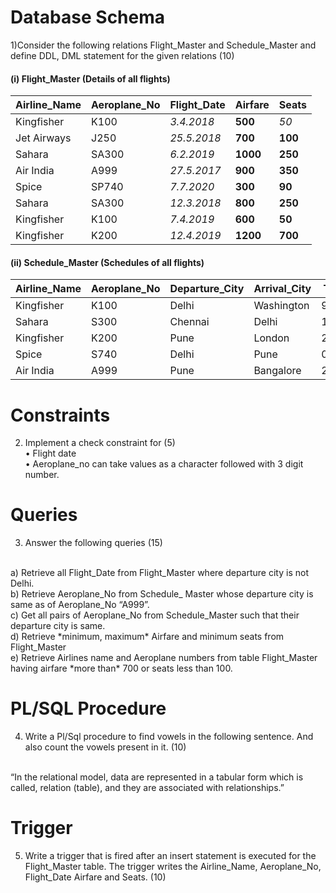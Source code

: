 # Database Schema

1)Consider the following relations Flight_Master and Schedule_Master and define DDL, DML statement for the given relations (10)

#### (i) Flight_Master (Details of all flights)
| **Airline_Name** | **Aeroplane_No** | **Flight_Date** | **Airfare** | **Seats** |
| ---------------- | ---------------- | --------------- | ----------- | --------- |
| Kingfisher       | K100             | *3.4.2018*      | **500**     | *50*      |
| Jet Airways      | J250             | *25.5.2018*     | **700**     | **100**   |
| Sahara           | SA300            | *6.2.2019*      | **1000**    | **250**   |
| Air India        | A999             | *27.5.2017*     | **900**     | **350**   |
| Spice            | SP740            | *7.7.2020*      | **300**     | **90**    |
| Sahara           | SA300            | *12.3.2018*     | **800**     | **250**   |
| Kingfisher       | K100             | *7.4.2019*      | **600**     | **50**    |
| Kingfisher       | K200             | *12.4.2019*     | **1200**    | **700**   |

#### (ii) Schedule_Master (Schedules of all flights)
| **Airline_Name** | **Aeroplane_No** | **Departure_City** | **Arrival_City** | **Time** | **Distance** |
| ---------------- | ---------------- | ------------------ | ---------------- | -------- | ------------ |
| Kingfisher       | K100             | Delhi              | Washington       | 9.00     | 250          |
| Sahara           | S300             | Chennai            | Delhi            | 10.00    | 600          |
| Kingfisher       | K200             | Pune               | London           | 23.00    | 1780         |
| Spice            | S740             | Delhi              | Pune             | 00.30    | 300          |
| Air India        | A999             | Pune               | Bangalore        | 2.00     | 700          |

# Constraints

2) Implement a check constraint for (5)
<br> • Flight date
<br> • Aeroplane_no can take values as a character followed with 3 digit number.

# Queries

3)  Answer the following queries (15)
<br> 
a) Retrieve all Flight_Date from Flight_Master where departure city is not Delhi.
<br> 
b) Retrieve Aeroplane_No from Schedule_ Master whose departure city is same as of Aeroplane_No “A999”.
<br> 
c) Get all pairs of Aeroplane_No from Schedule_Master such that their departure city is same.
<br> 
d) Retrieve *minimum, maximum* Airfare and minimum seats from Flight_Master
<br> 
e) Retrieve Airlines name and Aeroplane numbers from table Flight_Master having airfare *more than* 700 or seats less than 100.

# PL/SQL Procedure

4) Write a Pl/Sql procedure to find vowels in the following sentence. And also count the vowels present in it. (10)
<br>
“In the relational model, data are represented in a tabular form which is called, relation (table), and they are associated with relationships.”

# Trigger

5) Write a trigger that is fired after an insert statement is executed for the  Flight_Master table. The trigger writes the Airline_Name,	 Aeroplane_No,	Flight_Date  Airfare and	Seats. (10)
